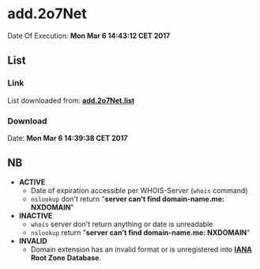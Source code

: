 # add.2o7Net

Date Of Execution: **Mon Mar  6 14:43:12 CET 2017**

## List
### Link
List downloaded from: **[add.2o7Net.list](https://github.com/FadeMind/hosts.extras/blob/master/add.2o7Net/hosts)**
### Download
Date: **Mon Mar  6 14:39:38 CET 2017**

## NB
* **ACTIVE**
    * Date of expiration accessible per WHOIS-Server (`whois` command)
    * `nslookup` don't return "**server can't find domain-name.me: NXDOMAIN**"
* **INACTIVE**
    * `whois` server don't return anything or date is unreadable
    * `nslookup` return "**server can't find domain-name.me: NXDOMAIN**"
* **INVALID**
    * Domain extension has an invalid format or is unregistered into **[IANA](https://www.iana.org/domains/root/db) Root Zone Database**.
